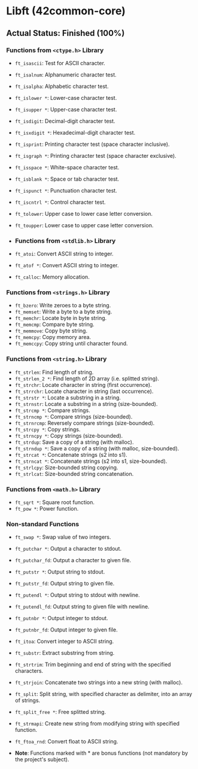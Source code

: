 # Libft (42common-core)

## Actual Status: Finished (100%)

### Functions from `<ctype.h>` Library

- `ft_isascii`: Test for ASCII character.
- `ft_isalnum`: Alphanumeric character test.
- `ft_isalpha`: Alphabetic character test.
- `ft_islower *`: Lower-case character test.
- `ft_isupper *`: Upper-case character test.
- `ft_isdigit`: Decimal-digit character test.
- `ft_isxdigit *`: Hexadecimal-digit character test.
- `ft_isprint`: Printing character test (space character inclusive).
- `ft_isgraph *`: Printing character test (space character exclusive).
- `ft_isspace *`: White-space character test.
- `ft_isblank *`: Space or tab character test.
- `ft_ispunct *`: Punctuation character test.
- `ft_iscntrl *`: Control character test.
- `ft_tolower`: Upper case to lower case letter conversion.
- `ft_toupper`: Lower case to upper case letter conversion.

- ### Functions from `<stdlib.h>` Library

- `ft_atoi`: Convert ASCII string to integer.
- `ft_atof *`: Convert ASCII string to integer.
- `ft_calloc`: Memory allocation.

### Functions from `<strings.h>` Library

- `ft_bzero`: Write zeroes to a byte string.
- `ft_memset`: Write a byte to a byte string.
- `ft_memchr`: Locate byte in byte string.
- `ft_memcmp`: Compare byte string.
- `ft_memmove`: Copy byte string.
- `ft_memcpy`: Copy memory area.
- `ft_memccpy`: Copy string until character found.

### Functions from `<string.h>` Library

- `ft_strlen`: Find length of string.
- `ft_strlen_2 *`: Find length of 2D array (i.e. splitted string).
- `ft_strchr`: Locate character in string (first occurrence).
- `ft_strrchr`: Locate character in string (last occurrence).
- `ft_strstr *`: Locate a substring in a string.
- `ft_strnstr`: Locate a substring in a string (size-bounded).
- `ft_strcmp *`: Compare strings.
- `ft_strncmp *`: Compare strings (size-bounded).
- `ft_strnrcmp`: Reversely compare strings (size-bounded).
- `ft_strcpy *`: Copy strings.
- `ft_strncpy *`: Copy strings (size-bounded).
- `ft_strdup`: Save a copy of a string (with malloc).
- `ft_strndup *`: Save a copy of a string (with malloc, size-bounded).
- `ft_strcat *`: Concatenate strings (s2 into s1).
- `ft_strncat *`: Concatenate strings (s2 into s1, size-bounded).
- `ft_strlcpy`: Size-bounded string copying.
- `ft_strlcat`: Size-bounded string concatenation.

### Functions from `<math.h>` Library

- `ft_sqrt *`: Square root function.
- `ft_pow *`: Power function.

### Non-standard Functions

- `ft_swap *`: Swap value of two integers.
- `ft_putchar *`: Output a character to stdout.
- `ft_putchar_fd`: Output a character to given file.
- `ft_putstr *`: Output string to stdout.
- `ft_putstr_fd`: Output string to given file.
- `ft_putendl *`: Output string to stdout with newline.
- `ft_putendl_fd`: Output string to given file with newline.
- `ft_putnbr *`: Output integer to stdout.
- `ft_putnbr_fd`: Output integer to given file.
- `ft_itoa`: Convert integer to ASCII string.
- `ft_substr`: Extract substring from string.
- `ft_strtrim`: Trim beginning and end of string with the specified characters.
- `ft_strjoin`: Concatenate two strings into a new string (with malloc).
- `ft_split`: Split string, with specified character as delimiter, into an array of strings.
- `ft_split_free *`: Free splitted string.
- `ft_strmapi`: Create new string from modifying string with specified function.
- `ft_ftoa_rnd`: Convert float to ASCII string.

- **Note**: Functions marked with * are bonus functions (not mandatory by the project's subject).
